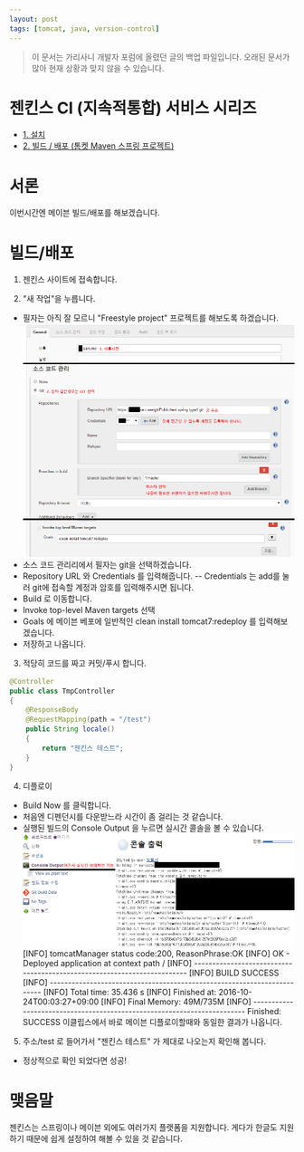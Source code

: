 ```yaml
---
layout: post
tags: [tomcat, java, version-control]
---
```


> 이 문서는 가리사니 개발자 포럼에 올렸던 글의 백업 파일입니다.
오래된 문서가 많아 현재 상황과 맞지 않을 수 있습니다.


# 젠킨스 CI (지속적통합) 서비스 시리즈
- [1. 설치](/2016/10/23/%EB%B0%B1%EC%97%85-%EA%B0%80%EB%A6%AC%EC%82%AC%EB%8B%88-%EC%A0%A0%ED%82%A8%EC%8A%A4-CI-(%EC%A7%80%EC%86%8D%EC%A0%81%ED%86%B5%ED%95%A9)-%EC%84%9C%EB%B9%84%EC%8A%A4-1.-%EC%84%A4%EC%B9%98.html)
- [2. 빌드 / 배포 (톰켓 Maven 스프링 프로젝트)](/2016/10/23/%EB%B0%B1%EC%97%85-%EA%B0%80%EB%A6%AC%EC%82%AC%EB%8B%88-%EC%A0%A0%ED%82%A8%EC%8A%A4-CI-(%EC%A7%80%EC%86%8D%EC%A0%81%ED%86%B5%ED%95%A9)-%EC%84%9C%EB%B9%84%EC%8A%A4-2.-%EB%B9%8C%EB%93%9C-%EB%B0%B0%ED%8F%AC-(%ED%86%B0%EC%BC%93-Maven-%EC%8A%A4%ED%94%84%EB%A7%81-%ED%94%84%EB%A1%9C%EC%A0%9D%ED%8A%B8).html)


# 서론
이번시간엔 메이븐 빌드/배포를 해보겠습니다.


# 빌드/배포
1. 젠킨스 사이트에 접속합니다.

2. "새 작업"을 누릅니다.
- 필자는 아직 잘 모르니 "Freestyle project" 프로젝트를 해보도록 하겠습니다.
![](/file/old/171.png)
- 소스 코드 관리리에서 필자는 git을 선택하겠습니다.
- Repository URL 와 Credentials 를 입력해줍니다.
-- Credentials 는 add를 눌러 git에 접속할 계정과 암호를 입력해주시면 됩니다.
- Build 로 이동합니다.
- Invoke top-level Maven targets 선택
- Goals 에 메이븐 베포에 일반적인 clean install tomcat7:redeploy 를 입력해보겠습니다.
- 저장하고 나옵니다.

3. 적당히 코드를 짜고 커밋/푸시 합니다.
``` java
@Controller
public class TmpController
{
	@ResponseBody
	@RequestMapping(path = "/test")
	public String locale()
	{
		return "젠킨스 테스트";
	}
}
```

4. 디플로이
- Build Now 를 클릭합니다.
- 처음엔 디펜던시를 다운받느라 시간이 좀 걸리는 것 같습니다.
- 실행된 빌드의 Console Output 을 누르면 실시간 콜솔을 볼 수 있습니다.
![](/file/old/172.png)
[INFO] tomcatManager status code:200, ReasonPhrase:OK
[INFO] OK - Deployed application at context path /
[INFO] ------------------------------------------------------------------------
[INFO] BUILD SUCCESS
[INFO] ------------------------------------------------------------------------
[INFO] Total time: 35.436 s
[INFO] Finished at: 2016-10-24T00:03:27+09:00
[INFO] Final Memory: 49M/735M
[INFO] ------------------------------------------------------------------------
Finished: SUCCESS
이클립스에서 바로 메이븐 디플로이할때와 동일한 결과가 나옵니다.

5. 주소/test 로 들어가서 "젠킨스 테스트" 가 제대로 나오는지 확인해 봅니다.
- 정상적으로 확인 되었다면 성공!


# 맺음말
젠킨스는 스프링이나 메이븐 외에도 여러가지 플랫폼을 지원합니다.
게다가 한글도 지원하기 때문에 쉽게 설정하여 해볼 수 있을 것 같습니다.
